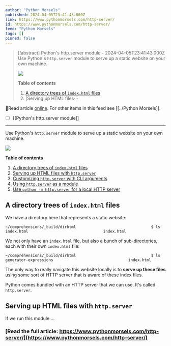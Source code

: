 ```yaml
---
author: "Python Morsels"
published: 2024-04-05T23:41:43.000Z
link: https://www.pythonmorsels.com/http-server/
id: https://www.pythonmorsels.com/http-server/
feed: "Python Morsels"
tags: []
pinned: false
---
```

> [!abstract] Python's http.server module - 2024-04-05T23:41:43.000Z
> Use Python's `http.server` module to serve up a static website on your own machine.
> 
> ![](https://i.vimeocdn.com/filter/overlay?src0=https%3A%2F%2Fi.vimeocdn.com%2Fvideo%2F1841759405-9da045272fa3ba2c3dafbff1086447bd10609290a8f06c9e3ef300b43cd23fbf-d_1920x1080&src1=http%3A%2F%2Ff.vimeocdn.com%2Fp%2Fimages%2Fcrawler_play.png)
> 
> **Table of contents**
> 
> 1. [A directory trees of `index.html` files](https://www.pythonmorsels.com/http-server/#a-directory-trees-of-indexhtml-files)
> 2. [Serving up HTML files⋯

🔗Read article [online](https://www.pythonmorsels.com/http-server/). For other items in this feed see [[../Python Morsels]].

- [ ] [[Python's http․server module]]
- - -
Use Python's `http.server` module to serve up a static website on your own machine.

![](https://i.vimeocdn.com/filter/overlay?src0=https%3A%2F%2Fi.vimeocdn.com%2Fvideo%2F1841759405-9da045272fa3ba2c3dafbff1086447bd10609290a8f06c9e3ef300b43cd23fbf-d_1920x1080&src1=http%3A%2F%2Ff.vimeocdn.com%2Fp%2Fimages%2Fcrawler_play.png)

**Table of contents**

1. [A directory trees of `index.html` files](https://www.pythonmorsels.com/http-server/#a-directory-trees-of-indexhtml-files)
2. [Serving up HTML files with `http.server`](https://www.pythonmorsels.com/http-server/#serving-up-html-files-with-httpserver)
3. [Customizing `http.server` with CLI arguments](https://www.pythonmorsels.com/http-server/#customizing-httpserver-with-cli-arguments)
4. [Using `http.server` as a module](https://www.pythonmorsels.com/http-server/#using-httpserver-as-a-module)
5. [Use `python -m http.server` for a local HTTP server](https://www.pythonmorsels.com/http-server/#use-python-m-httpserver-for-a-local-http-server)

## A directory trees of `index.html` files

We have a directory here that represents a static website:

`~/comprehensions/_build/dirhtml                                 $ ls index.html                                 index.html`
                                

We not only have an `index.html` file, but also a bunch of sub-directories, each with their own `index.html` file:

`~/comprehensions/_build/dirhtml                                 $ ls generator-expressions                                 index.html`
                                

The only way to really navigate this website locally is to **serve up these files** using some sort of HTTP server that is aware of these index files.

Python comes bundled with an HTTP server that we can use. It's called `http.server`.

## Serving up HTML files with `http.server`

If we run this module …

### [Read the full article: https://www.pythonmorsels.com/http-server/](https://www.pythonmorsels.com/http-server/)
